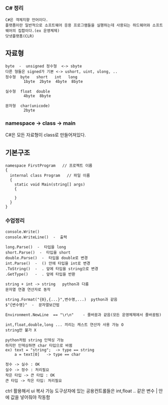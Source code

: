 ### C# 정리
```
C#은 객체지향 언어이다.
플랫폼이란 일반적으로 소프트웨어 응용 프로그램들을 실행하는데 사용되는 하드웨어와 소프트웨어의 집합이다.(ex 운영체제)
닷넷플랫폼(CLR)
```
## 자료형
```
byte  -  unsigned 정수형  <-> sbyte
다른 형들은 signed가 기본 <-> ushort, uint, ulong, ..
정수형  byte   short   int   long
        1byte  2byte  4byte  8byte

실수형  float  double
        4byte  8byte

문자형  char(unicode)
        2byte
```
### namespace -> class -> main 
C#은 모든 자료형이 class로 만들어져있다.
## 기본구조
```
namespace FirstProgram   // 프로젝트 이름 
{
  internal class Program   // 파일 이름
  {
    static void Main(string[] args)
    {
      
    }
  }
}
```
### 수업정리
```
console.Write()
console.WriteLine()  -  출력

long.Parse()  -  타입을 long
short.Parse()  -  타입을 short
double.Parse()  -  타입을 double로 변경
int.Parse()  -  () 안에 타입을 int로 변경
.ToString()  -  . 앞에 타입을 string으로 변경
.GetType()   -  . 앞에 타입을 반환

string + int -> string   python과 다름
문자열 연결 연산자로 동작

string.Format("{0},{...}",변수명,...)  python과 같음
$"{변수명}"  -  문자열보간법

Environment.NewLine  == "\r\n"    - 줄바꿈과 같음(모든 운영체제에서 줄바꿈됨)

int,float,double,long ... 끼리는 캐스트 연산자 사용 가능 O
string만 불가 X

python처럼 string 인덱싱 가능
하지만 인덱싱하면 char 타입으로 바뀜
ex) text = "string";  -> type == string
    a = text[0]   -> type == char

정수 -> 실수 : OK
실수 -> 정수 : 처리필요
작은 타입 -> 큰 타입 : OK
큰 타입 -> 작은 타입: 처리필요 
```

ctrl 활용해서 ui 복사 가능
도구상자에 있는 공용컨트롤들은 int,float .. 같은 변수 | 안에 값을 넣어줘야 작동함

